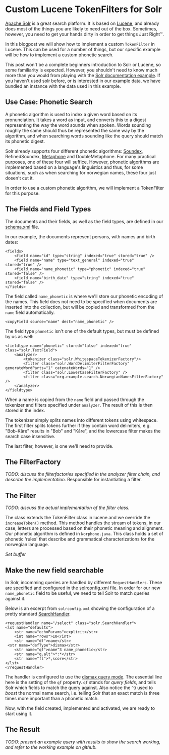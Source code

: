 # Custom Lucene TokenFilters for Solr

[Apache Solr](http://lucene.apache.org/solr/) is a great search platform.
It is based on [Lucene](http://lucene.apache.org/core/), and already does most of the things you are likely to need out of the box.
Sometimes, however, you need to get your hands dirty in order to get things Just Right™.

In this blogpost we will show how to implement a custom `TokenFilter` in Lucene.
This can be used for a number of things, but our specific example will be how to implement a custom phonetic search.

This post won't be a complete beginners introduction to Solr or Lucene, so some familiarity is expected.
However, you shouldn't need to know much more than you would from playing with the [Solr documentation example](http://lucene.apache.org/solr/api-4_0_0-BETA/doc-files/tutorial.html). 
If you haven't used solr before, or is interested in our example data, we have bundled an instance with the data used in this example.


## Use Case: Phonetic Search

A phonetic algorithm is used to index a given word based on its pronunciation. It takes a word as input, and converts this to a digest representing the way the word sounds when spoken.
Words sounding roughly the same should thus be represented the same way by the algorithm, and when searching words sounding like the query should match its phonetic digest.  

Solr already supports four different phonetic algorithms: [Soundex](http://en.wikipedia.org/wiki/Soundex), RefinedSoundex, [Metaphone](http://en.wikipedia.org/wiki/Metaphone) and DoubleMetaphone.
For many practical purposes, one of these four will suffice.
However, phonetic algorithms are implemented based on a language's linguistics and thus, for some situations, such as when searching for norwegian names, these four just dosen't cut it.

In order to use a custom phonetic algorithm, we will implement a TokenFilter for this purpose.


## The Fields and Field Types

The documents and their fields, as well as the field types, are defined in our [schema.xml](https://github.com/kvalle/norphoname/blob/master/schema.xml) file.

In our example, the documents represent persons, with names and birth dates:

	<fields>
		<field name="id" type="string" indexed="true" stored="true" />
		<field name="name" type="text_general" indexed="true" stored="true" />
		<field name="name_phonetic" type="phonetic" indexed="true" stored="false" />
		<field name="birth_date" type="string" indexed="true" stored="false" />
	</fields>

The field called `name_phonetic` is where we'll store our phonetic encoding of the names.
This field does not need to be specified when documents are inserted into the collection, but will be copied and transformed from the `name` field automatically.

	<copyField source="name" dest="name_phonetic" />

The field type `phonetic` isn't one of the default types, but must be defined by us as well:

	<fieldtype name="phonetic" stored="false" indexed="true" class="solr.TextField">
	    <analyzer>
	        <tokenizer class="solr.WhitespaceTokenizerFactory"/>
	        <filter class="solr.WordDelimiterFilterFactory" generateWordParts="1" catenateWords="1" />
	        <filter class="solr.LowerCaseFilterFactory" />
	        <filter class="org.example.search.NorwegianNamesFilterFactory" />
	    </analyzer>
	</fieldtype>

When a name is copied from the `name` field and passed through the tokenizer and filters specified under `analyzer`.
The result of this is then stored in the index.

The tokenizer simply splits names into different tokens using whitespace.
The first filter splits tokens further if they contain word delimiters, e.g. "Bob-Kåre" results in "Bob" and "Kåre", and the lowercase filter makes the search case insensitive.

The last filter, however, is one we'll need to provide.


## The FilterFactory

*TODO: discuss the filterfactories specified in the analyzer filter chain, and describe the implementation.*
Responsible for instantiating a filter.

## The Filter

*TODO: discuss the actual implementation of the filter class.*

The class extends the TokenFilter class in lucene and we override the `increaseToken()` method. 
This method handles the stream of tokens, in our case, letters are processed based on their phonetic meaning and alignment. 
Our phonetic algorithm is defined in `Norphone.java`. This class holds a set of phonetic 'rules' that describe and grammatical characterizations for the norwegian language. 

*Set buffer*



## Make the new field searchable

In Solr, incomming queries are handled by different `RequestHandlers`.
These are specified and configured in the [solrconfig.xml]() file.
In order for our new `name_phonetic` field to be useful, we need to tell Solr to match queries against it.

Below is an excerpt from `solrconfig.xml` showing the configuration of a pretty standard [SearchHandler](http://wiki.apache.org/solr/SearchHandler).

	<requestHandler name="/select" class="solr.SearchHandler">
	<lst name="defaults">
	    <str name="echoParams">explicit</str>
	    <int name="rows">10</int>
	    <str name="df">name</str>
	 <str name="defType">dismax</str>
	    <str name="qf">name^3 name_phonetic</str>
	    <str name="q.alt">*:*</str>
	    <str name="fl">*,score</str>
	</lst>
	</requestHandler>

The handler is configured to use the [dismax query mode](http://wiki.apache.org/solr/DisMax).
The essential line here is the setting of the `qf` property.
`qf` stands for *query fields*, and tells Solr which fields to match the query against.
Also notice the `^3` used to *boost* the normal name search, i.e. telling Solr that an exact match is three times more important than a phonetic match.

Now, with the field created, implemented and activated, we are ready to start using it.


## The Result

*TODO: present an example query with results to show the search working, and refer to the working example on github.*
